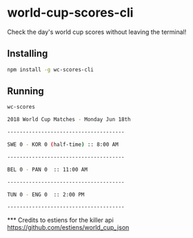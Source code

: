 # world-cup-scores-cli
Check the day's world cup scores without leaving the terminal!

## Installing
```sh
npm install -g wc-scores-cli
```

## Running
```sh
wc-scores
```

```sh
2018 World Cup Matches - Monday Jun 18th

--------------------------------------

SWE 0 - KOR 0 (half-time) :: 8:00 AM

--------------------------------------

BEL 0 - PAN 0  :: 11:00 AM

--------------------------------------

TUN 0 - ENG 0  :: 2:00 PM

--------------------------------------
```

*** Credits to estiens for the killer api
https://github.com/estiens/world_cup_json
